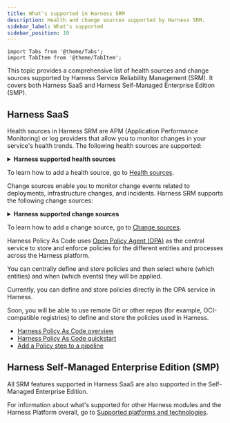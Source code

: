 ```yaml
---
title: What's supported in Harness SRM
description: Health and change sources supported by Harness SRM.
sidebar_label: What's supported
sidebar_position: 10
---
```


```mdx-code-block
import Tabs from '@theme/Tabs';
import TabItem from '@theme/TabItem';
```

This topic provides a comprehensive list of health sources and change sources supported by Harness Service Reliability Management (SRM). It covers both Harness SaaS and Harness Self-Managed Enterprise Edition (SMP).

## Harness SaaS

<Tabs>
<TabItem value="Health sources" label="Health sources">

Health sources in Harness SRM are APM (Application Performance Monitoring) or log providers that allow you to monitor changes in your service's health trends. The following health sources are supported:

<details>
<summary><b>Harness supported health sources</b></summary>

- AppDynamics
- CloudWatch
- Custom health source
- Datadog
- Dynatrace
- Elasticsearch
- Google Cloud Operations
- Loki
- New Relic
- Prometheus
- Splunk Log
- Splunk Observability (formerly SignalFX)
- Sumologic
  
</details>

To learn how to add a health source, go to [Health sources](/docs/category/health-sources-catalog).

</TabItem>


<TabItem value="Change sources" label="Change sources">


Change sources enable you to monitor change events related to deployments, infrastructure changes, and incidents. Harness SRM supports the following change sources:


<details>
<summary><b>Harness supported change sources</b></summary>

- Custom change source
- Harness CD
- Harness CD NextGen
- Harness Chaos Engineering
- Harness Feature Flag
- PagerDuty
  
</details>

To learn how to add a change source, go to [Change sources](/docs/category/change-sources-catalog).

</TabItem>


<TabItem value="Governance" label="Governance">

Harness Policy As Code uses [Open Policy Agent (OPA)](https://www.openpolicyagent.org/) as the central service to store and enforce policies for the different entities and processes across the Harness platform.

You can centrally define and store policies and then select where (which entities) and when (which events) they will be applied.

Currently, you can define and store policies directly in the OPA service in Harness.

Soon, you will be able to use remote Git or other repos (for example, OCI-compatible registries) to define and store the policies used in Harness.

- [Harness Policy As Code overview](/docs/platform/governance/policy-as-code/cd-governance/harness-governance-overview)
- [Harness Policy As Code quickstart](/docs/platform/governance/policy-as-code/cd-governance/harness-governance-quickstart)
- [Add a Policy step to a pipeline](/docs/platform/governance/policy-as-code/cd-governance/add-a-governance-policy-step-to-a-pipeline)

</TabItem>

</Tabs>


## Harness Self-Managed Enterprise Edition (SMP)

All SRM features supported in Harness SaaS are also supported in the Self-Managed Enterprise Edition. 

For information about what's supported for other Harness modules and the Harness Platform overall, go to [Supported platforms and technologies](/docs/get-started/supported-platforms-and-technologies.md).

